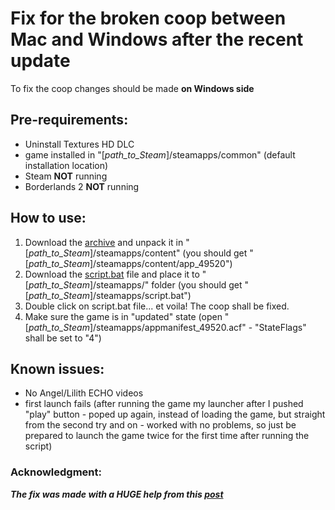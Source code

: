 # Fix for the broken coop between Mac and Windows after the recent update

To fix the coop changes should be made **on Windows side**

## Pre-requirements: 
- Uninstall Textures HD DLC
- game installed in "[*path_to_Steam*]/steamapps/common" (default installation location)
- Steam **NOT** running
- Borderlands 2 **NOT** running

## How to use:
1. Download the [archive]() and unpack it in "[*path_to_Steam*]/steamapps/content" (you should get "[*path_to_Steam*]/steamapps/content/app_49520")
2. Download the [script.bat](https://github.com/Dvorzhetskii/Borderlands2_UHD_Coop_Fix/blob/master/script.bat) file and place it to "[*path_to_Steam*]/steamapps/" folder (you should get "[*path_to_Steam*]/steamapps/script.bat")
3. Double click on script.bat file... et voila! The coop shall be fixed.
4. Make sure the game is in "updated" state (open "[*path_to_Steam*]/steamapps/appmanifest_49520.acf" - "StateFlags" shall be set to "4")

## Known issues:
- No Angel/Lilith ECHO videos 
- first launch fails (after running the game my launcher after I pushed "play" button - poped up again, instead of loading the game, but straight from the second try and on - worked with no problems, so just be prepared to launch the game twice for the first time after running the script)

### Acknowledgment:
***The fix was made with a HUGE help from this [post](https://steamcommunity.com/sharedfiles/filedetails/?id=1086279994)***
